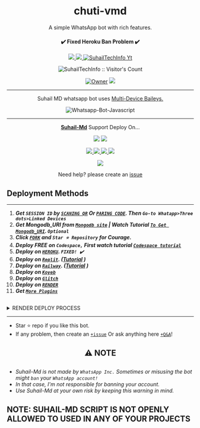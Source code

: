  <h1 align="center"> chuti-vmd </h1> 
<p align="center"> A simple WhatsApp bot with rich features. </p>

 

<h4 align="center"> ✔️ Fixed Heroku Ban Problem ✔️</h4> 


    
   
   
<p align="center">
   <a href="https://github.com/SuhailTechInfo/Suhail-Md/fork">
    <img src="https://img.shields.io/github/forks/SuhailTechInfo/Suhail-Md?style=flat-square&logo=github&color=darkred">
   </a>
  <a href="https://github.com/SuhailTechInfo/Suhail-Md/stargazers"> 
     <img src="https://img.shields.io/github/stars/SuhailTechInfo/Suhail-Md?style=flat-square&logo=github&color=darkred">
 </a>



  <a aria-label="Suhail_Md is free to use" href="https://youtube.com/@suhailtechinfo" target="_blank">
    <img alt="SuhailTechInfo Yt" src="https://img.shields.io/youtube/channel/subscribers/UCU071AMRqcd5mfTdCgJFwPg" target="_blank" />
  </a>

</p>
<p align="center"><img src="https://profile-counter.glitch.me/{SuhailTechInfo}/count.svg" alt="SuhailTechInfo :: Visitor's Count" /></p>

<p align="center">

 <a href="https://github.com/SuhailTechInfo">
 <img title="Owner" src="https://img.shields.io/badge/SuhailTechInfo-darkred?style=flat-square&logo=github&label=owner"></a>
   <a href="https://github.com/SuhailTechInfo">
    <img src="https://img.shields.io/github/followers/SuhailTechInfo?style=flat-square&logo=github&color=darkred">
  </a>
  

 
 </p>





---




<p align="center"> Suhail MD whatsapp bot uses
  <a href="https://github.com/adiwajshing/Baileys">Multi-Device Baileys.</a>
</p>
<p align="center">
  <img title="Whatsapp-Bot-Javascript" src="https://img.shields.io/badge/Javascript-363303?style=for-the-badge&logo=javascript&logoColor=c6c631"></img>
</p>

---

<p align="center">
  <a href="https://github.com/SuhailTechInfo/Suhail-Md"><b>Suhail-Md</b></a> Support Deploy On...
</p>

<p align="center">
  <a href="https://github.com/SuhailTechInfo/Suhail-Md/blob/main/temp/deploy-on-vps.md"><img src="https://img.shields.io/badge/self hosting-3d1513?style=for-the-badge&logo=serverless&logoColor=FD5750"></a>
  <a href="https://suhail-web01.vercel.app/deploy?platform=railway"><img src="https://img.shields.io/badge/railway-3e164f?style=for-the-badge&logo=railway&logoColor=0B0D0E"></a>
</p>
<p align="center">
  <a href="https://suhail-web01.vercel.app/deploy?platform=heroku"> <img src="https://img.shields.io/badge/heroku-9d7acc?style=for-the-badge&logo=heroku&logoColor=430098"> </a>
  <a href="https://suhail-web01.vercel.app/deploy?platform=repl"  > <img src="https://img.shields.io/badge/replit-253c99?style=for-the-badge&logo=replit&logoColor=F26207"> </a>
  <a href="https://suhail-web01.vercel.app/deploy?platform=koyeb" > <img src="https://img.shields.io/badge/koyeb-033604?style=for-the-badge&logo=koyeb&logoColor=white">    </a>
 <a href="https://suhail-web01.vercel.app/deploy?platform=glitch" > <img src="https://img.shields.io/badge/glitch-033604?style=for-the-badge&logo=glitch&logoColor=darkred"></a>
</p>
<p align="center">
  <a href="https://youtu.be/3NdJb6_1cJM"><img src="https://img.shields.io/badge/CodeSpace-green?colorA=%23ff000&colorB=%23017e40&style=for-the-badge&logo=git&logoColor=white"></a>
</p>
<p align="center">Need help? please create an <a href="https://github.com/SuhailTechInfo/Suhail-Md/issues">issue</a></p>

 







    
   
## Deployment Methods
---
1.  ***Get `SESSION ID` by [`SCANING QR`](https://suhail-md-vtsf.onrender.com/) Or [`PARING CODE`](https://suhail-md-vtsf.onrender.com/code). Then `Go-to Whatapp>Three dots>Linked Devices`***
2.  ***Get Mongodb_URI from [`Mongodb site`](https://www.mongodb.com/) | Watch Tutorial [`To Get Mongodb_URI`](https://youtu.be/4YEUtGlqkl4). `Optional`***
3.  ***Click [`FORK`](https://github.com/SuhailTechInfo/Suhail-Md/fork) and `Star ⭐ Repository` for Courage.***
4.  ***Deploy FREE on `Codespace,` First watch tutorial [`Codespace tutorial`](https://youtu.be/3NdJb6_1cJM)***
5.  ***Deploy on [`HEROKU`](https://suhail-web01.vercel.app/deploy?platform=suhail).  `FIXED! ✔️`***
6.  ***Deploy on [`Replit`](https://suhail-web01.vercel.app/deploy?platform=repl). ([Tutorial](https://youtu.be/hPXU9OjMryQ) )***
7.  ***Deploy on [`Railway`](https://suhail-web01.vercel.app/deploy?platform=railway). ([Tutorial](https://youtu.be/iGVdsK4qmcc) )***
8.  ***Deploy on [`Koyeb`](https://suhail-web01.vercel.app/deploy?platform=koyeb)***
9. ***Deploy on [`Glitch`](https://suhail-web01.vercel.app/deploy?platform=glitch)***
10. ***Deploy on [`RENDER`](https://suhail-web01.vercel.app/deploy?on=render)***
10. ***Get [`More Plugins`](https://github.com/SuhailTechInfo/Suhail-Md-Media)***
##

 <details close>
<summary>RENDER DEPLOY PROCESS</summary>
   
    1: Click "NEW".
    2: Select "Web Service".
    3: Click "Build and deploy from a Git repository".
    4: Now Choose this forked git repo from list.
    5: And JUST CLICK "Connect". 
   </details>


---


- Star ⭐ repo if you like this bot.
- If any problem, then create an [`+issue`](https://github.com/SuhailTechInfo/Suhail-Md/issues/new) Or ask anything here [`+Q&A`](https://github.com/SuhailTechInfo/Suhail-Md/discussions/new?category=q-a)!




<h2 align="center"> ⚠️ NOTE  </h2>

   
## 

- *Suhail-Md is not made by `WhatsApp Inc.` Sometimes or misusing the bot might `ban` your `WhatsApp account!`*
- *In that case, I'm not responsible for banning your account.*
- *Use Suhail-Md at your own risk by keeping this warning in mind.*



## NOTE: SUHAIL-MD SCRIPT IS NOT OPENLY ALLOWED TO USED IN ANY OF YOUR PROJECTS
